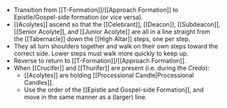 - Transition from [[T-Formation]]/[[Approach Formation]] to Epistle/Gospel-side formation (or vice versa).
- [[Acolytes]] ascend so that the [[Celebrant]], [[Deacon]], [[Subdeacon]], [[Senior Acolyte]], and [[Junior Acolyte]] are all in a line straight from the [[Tabernacle]] down the [[High Altar]] steps, one per step.
- They all turn shoulders together and walk on their own steps toward the correct side. Lower steps must walk more quickly to keep up.
- Reverse to return to [[T-Formation]]/[[Approach Formation]].
- When [[Crucifer]] and [[Thurifer]] are present (i.e. during the _Credo_):
	- [[Acolytes]] are holding [[Processional Candle|Processional Candles]].
	- Use the order of the [[Epistle and Gospel-side Formation]], and move in the same manner as a (larger) line.
